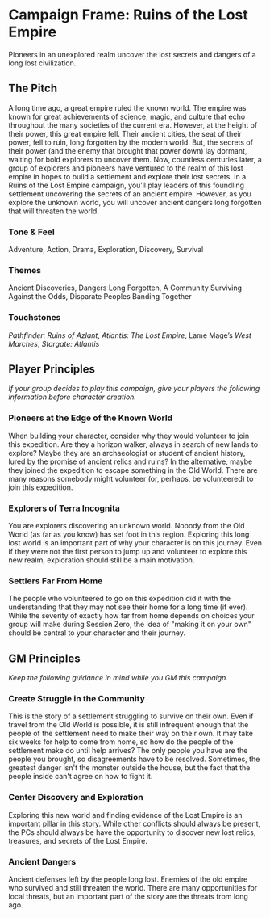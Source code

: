 # Campaign Frame: Ruins of the Lost Empire

Pioneers in an unexplored realm uncover the lost secrets and dangers of a long lost civilization.

## The Pitch

A long time ago, a great empire ruled the known world. The empire was known for great achievements of science, magic, and culture that echo throughout the many societies of the current era. However, at the height of their power, this great empire fell. Their ancient cities, the seat of their power, fell to ruin, long forgotten by the modern world. But, the secrets of their power (and the enemy that brought that power down) lay dormant, waiting for bold explorers to uncover them.
Now, countless centuries later, a group of explorers and pioneers have ventured to the realm of this lost empire in hopes to build a settlement and explore their lost secrets. In a Ruins of the Lost Empire campaign, you’ll play leaders of this foundling settlement uncovering the secrets of an ancient empire. However, as you explore the unknown world, you will uncover ancient dangers long forgotten that will threaten the world.

### Tone & Feel

Adventure, Action, Drama, Exploration, Discovery, Survival

### Themes

Ancient Discoveries, Dangers Long Forgotten, A Community Surviving Against the Odds, Disparate Peoples Banding Together

### Touchstones

*Pathfinder: Ruins of Azlant*, *Atlantis: The Lost Empire*, Lame Mage’s *West Marches*, *Stargate: Atlantis*

## Player Principles

*If your group decides to play this campaign, give your players the following information before character creation.*

### Pioneers at the Edge of the Known World

When building your character, consider why they would volunteer to join this expedition. Are they a horizon walker, always in search of new lands to explore? Maybe they are an archaeologist or student of ancient history, lured by the promise of ancient relics and ruins? In the alternative, maybe they joined the expedition to escape something in the Old World. There are many reasons somebody might volunteer (or, perhaps, be volunteered) to join this expedition.

### Explorers of Terra Incognita

You are explorers discovering an unknown world. Nobody from the Old World (as far as you know) has set foot in this region. Exploring this long lost world is an important part of why your character is on this journey. Even if they were not the first person to jump up and volunteer to explore this new realm, exploration should still be a main motivation.

### Settlers Far From Home

The people who volunteered to go on this expedition did it with the understanding that they may not see their home for a long time (if ever). While the severity of exactly how far from home depends on choices your group will make during Session Zero, the idea of "making it on your own" should be central to your character and their journey.

## GM Principles

*Keep the following guidance in mind while you GM this campaign.*

### Create Struggle in the Community

This is the story of a settlement struggling to survive on their own. Even if travel from the Old World is possible, it is still infrequent enough that the people of the settlement need to make their way on their own. It may take six weeks for help to come from home, so how do the people of the settlement make do until help arrives? The only people you have are the people you brought, so  disagreements have to be resolved. Sometimes, the greatest danger isn't the monster outside the house, but the fact that the people inside can't agree on how to fight it.

### Center Discovery and Exploration

Exploring this new world and finding evidence of the Lost Empire is an important pillar in this story. While other conflicts should always be present, the PCs should always be have the opportunity to discover new lost relics, treasures, and secrets of the Lost Empire.

### Ancient Dangers

Ancient defenses left by the people long lost. Enemies of the old empire who survived and still threaten the world. There are many opportunities for local threats, but an important part of the story are the threats from long ago.